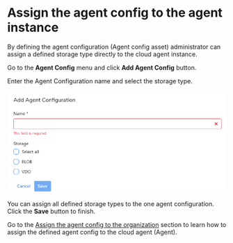 # Assign the agent config to the agent instance

By defining the agent configuration (Agent config asset) administrator can assign a defined storage type directly to the cloud agent instance.&#x20;

Go to the **Agent Config** menu and click **Add Agent Config** button.

Enter the Agent Configuration name and select the storage type.

![](<../../../.gitbook/assets/image (58).png>)

You can assign all defined storage types to the one agent configuration. Click the **Save** button to finish.

Go to the [Assign the agent config to the organization](https://storware.gitbook.io/kodo-for-cloud-office365/deployment/initial-configuration/agent-configuration/assign-the-agent-config-to-the-organization) section to learn how to assign the defined agent config to the cloud agent (Agent).
